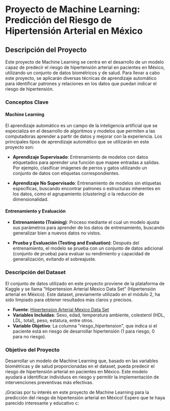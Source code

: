 # Proyecto de Machine Learning: Predicción del Riesgo de Hipertensión Arterial en México

## Descripción del Proyecto

Este proyecto de Machine Learning se centra en el desarrollo de un modelo capaz de predecir el riesgo de hipertensión arterial en pacientes en México, utilizando un conjunto de datos biométricos y de salud. Para llevar a cabo este proyecto, se aplicarán diversas técnicas de aprendizaje automático para identificar patrones y relaciones en los datos que puedan indicar el riesgo de hipertensión.

### Conceptos Clave

#### Machine Learning
El aprendizaje automático es un campo de la inteligencia artificial que se especializa en el desarrollo de algoritmos y modelos que permiten a las computadoras aprender a partir de datos y mejorar con la experiencia. Los principales tipos de aprendizaje automático que se utilizarán en este proyecto son:

- **Aprendizaje Supervisado**: Entrenamiento de modelos con datos etiquetados para aprender una función que mapee entradas a salidas. Por ejemplo, clasificar imágenes de perros y gatos utilizando un conjunto de datos con etiquetas correspondientes.
  
- **Aprendizaje No Supervisado**: Entrenamiento de modelos sin etiquetas específicas, buscando encontrar patrones o estructuras inherentes en los datos, como el agrupamiento (clustering) o la reducción de dimensionalidad.

#### Entrenamiento y Evaluación
- **Entrenamiento (Training)**: Proceso mediante el cual un modelo ajusta sus parámetros para aprender de los datos de entrenamiento, buscando generalizar bien a nuevos datos no vistos.
  
- **Prueba y Evaluación (Testing and Evaluation)**: Después del entrenamiento, el modelo se prueba con un conjunto de datos adicional (conjunto de prueba) para evaluar su rendimiento y capacidad de generalización, evitando el sobreajuste.

### Descripción del Dataset

El conjunto de datos utilizado en este proyecto proviene de la plataforma de Kaggle y se llama "Hipertension Arterial Mexico Data Set" (Hipertensión arterial en México). Este dataset, previamente utilizado en el módulo 2, ha sido limpiado para obtener resultados más claros y precisos.

- **Fuente**: [Hipertension Arterial Mexico Data Set](https://www.kaggle.com/datasets/frederickfelix/hipertensin-arterial-mxico)
- **Variables Incluidas**: Sexo, edad, temperatura ambiente, colesterol (HDL, LDL, total), peso, estatura, entre otros.
- **Variable Objetivo**: La columna "riesgo_hipertension", que indica si el paciente está en riesgo de desarrollar hipertensión (1 para riesgo, 0 para no riesgo).

### Objetivo del Proyecto

Desarrollar un modelo de Machine Learning que, basado en las variables biométricas y de salud proporcionadas en el dataset, pueda predecir el riesgo de hipertensión arterial en pacientes en México. Este modelo ayudará a identificar individuos en riesgo y permitir la implementación de intervenciones preventivas más efectivas.

¡Gracias por tu interés en este proyecto de Machine Learning para la predicción del riesgo de hipertensión arterial en México! Espero que te haya parecido interesante y educativo c:
